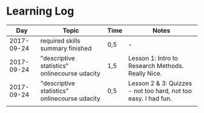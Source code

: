 # Learning Log

|Day|Topic|Time|Notes| 
|---|---|---|---|
|2017-09-24| required skills summary finished  | 0,5  |-|
|2017-09-24|"descriptive statistics" onlinecourse udacity|1,5|Lesson 1: Intro to Research Methods. Really Nice. |
|2017-09-24|"descriptive statistics" onlinecourse udacity|0,5|Lesson 2 & 3: Quizzes - not too hard, not too easy. I had fun. |
|   |   |   |   |
